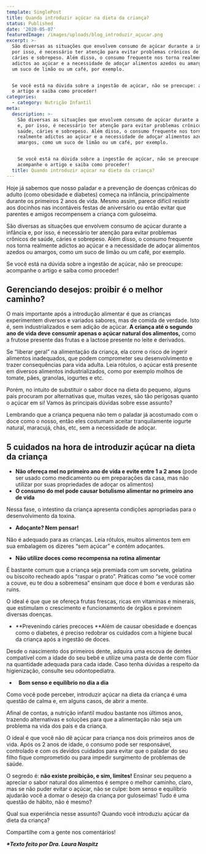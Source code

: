 ```yaml
---
template: SinglePost
title: Quando introduzir açúcar na dieta da criança?
status: Published
date: '2020-05-07'
featuredImage: /images/uploads/blog_introduzir_açucar.png
excerpt: >-
  São diversas as situações que envolvem consumo de açúcar durante a infância e,
  por isso, é necessário ter atenção para evitar problemas crônicos de saúde,
  cáries e sobrepeso. Além disso, o consumo frequente nos torna realmente
  adictos ao açúcar e a necessidade de adoçar alimentos azedos ou amargos, como
  um suco de limão ou um café, por exemplo.


  Se você está na dúvida sobre a ingestão de açúcar, não se preocupe: acompanhe
  o artigo e saiba como proceder!
categories:
  - category: Nutrição Infantil
meta:
  description: >-
    São diversas as situações que envolvem consumo de açúcar durante a infância
    e, por isso, é necessário ter atenção para evitar problemas crônicos de
    saúde, cáries e sobrepeso. Além disso, o consumo frequente nos torna
    realmente adictos ao açúcar e a necessidade de adoçar alimentos azedos ou
    amargos, como um suco de limão ou um café, por exemplo.


    Se você está na dúvida sobre a ingestão de açúcar, não se preocupe:
    acompanhe o artigo e saiba como proceder!
  title: Quando introduzir açúcar na dieta da criança?
---
```

Hoje já sabemos que nosso paladar e a prevenção de doenças crônicas do adulto (como obesidade e diabetes) começa na infância, principalmente durante os primeiros 2 anos de vida. Mesmo assim, parece difícil resistir aos docinhos nas incontáveis festas de aniversário ou então evitar que parentes e amigos recompensem a criança com guloseima.

São diversas as situações que envolvem consumo de açúcar durante a infância e, por isso, é necessário ter atenção para evitar problemas crônicos de saúde, cáries e sobrepeso. Além disso, o consumo frequente nos torna realmente adictos ao açúcar e a necessidade de adoçar alimentos azedos ou amargos, como um suco de limão ou um café, por exemplo.

Se você está na dúvida sobre a ingestão de açúcar, não se preocupe: acompanhe o artigo e saiba como proceder!

## Gerenciando desejos: proibir é o melhor caminho?

O mais importante após a introdução alimentar é que as crianças experimentem diversos e variados sabores, mas de comida de verdade. Isto é, sem industrializados e sem adição de açúcar. **A criança até o segundo ano de vida deve consumir apenas o açúcar natural dos alimentos,** como a frutose presente das frutas e a lactose presente no leite e derivados.

Se “liberar geral” na alimentação da criança, ela corre o risco de ingerir alimentos inadequados, que podem comprometer seu desenvolvimento e trazer consequências para vida adulta. Leia rótulos, o açúcar está presente em diversos alimentos industrializados, como por exemplo molhos de tomate, pães, granolas, iogurtes e etc.

Porém, no intuito de substituir o sabor doce na dieta do pequeno, alguns pais procuram por alternativas que, muitas vezes, são tão perigosas quanto o açúcar em si! Vamos às principais dúvidas sobre esse assunto?

Lembrando que a criança pequena não tem o paladar já acostumado com o doce como o nosso, então eles costumam aceitar tranquilamente iogurte natural, maracujá, chás, etc, sem a necessidade de adoçar.

## 5 cuidados na hora de introduzir açúcar na dieta da criança

* **Não ofereça mel no primeiro ano de vida e evite entre 1 a 2 anos** (pode ser usado como medicamento ou em preparações da casa, mas não utilizar por suas propriedades de adoçar os alimentos)
* **O consumo do mel pode causar botulismo alimentar no primeiro ano de vida**

Nessa fase, o intestino da criança apresenta condições apropriadas para o desenvolvimento da toxina.

* **Adoçante? Nem pensar!**

Não é adequado para as crianças. Leia rótulos, muitos alimentos tem em sua embalagem os dizeres “sem açúcar” e contém adoçantes.

* **Não utilize doces como recompensa na rotina alimentar**

É bastante comum que a criança seja premiada com um sorvete, gelatina ou biscoito recheado após “raspar o prato”. Práticas como “se você comer a couve, eu te dou a sobremesa” ensinam que doce é bom e verduras são ruins.

O ideal é que que se ofereça frutas frescas, ricas em vitaminas e minerais, que estimulam o crescimento e funcionamento de órgãos e previnem diversas doenças.

* **Prevenindo cáries precoces
  **Além de causar obesidade e doenças como o diabetes, é preciso redobrar os cuidados com a higiene bucal da criança após a ingestão de doces.

Desde o nascimento dos primeiros dente, adquira uma escova de dentes compatível com a idade do seu bebê e utilize uma pasta de dente com flúor na quantidade adequada para cada idade. Caso tenha dúvidas a respeito da higienização, consulte seu odontopediatra.

*   **Bom senso e equilíbrio no dia a dia**  

Como você pode perceber, introduzir açúcar na dieta da criança é uma questão de calma e, em alguns casos, de abrir a mente. 

Afinal de contas, a nutrição infantil mudou bastante nos últimos anos, trazendo alternativas e soluções para que a alimentação não seja um problema na vida dos pais e da criança.

O ideal é que você não dê açúcar para criança nos dois primeiros anos de vida. Após os 2 anos de idade, o consumo pode ser responsável, controlado e com os devidos cuidados para evitar que o paladar do seu filho fique comprometido ou para impedir surgimento de problemas de saúde.

O segredo é: **não existe proibição, e sim, limites!** Ensinar seu pequeno a apreciar o sabor natural dos alimentos é sempre o melhor caminho, claro, mas se não puder evitar o açúcar, não se culpe: bom senso e equilíbrio ajudarão você a domar o desejo da criança por guloseimas! Tudo é uma questão de hábito, não é mesmo?

Qual sua experiência nesse assunto? Quando você introduziu açúcar da dieta da criança?

Compartilhe com a gente nos comentários!



_**\*Texto feito por Dra. Laura Naspitz**_
